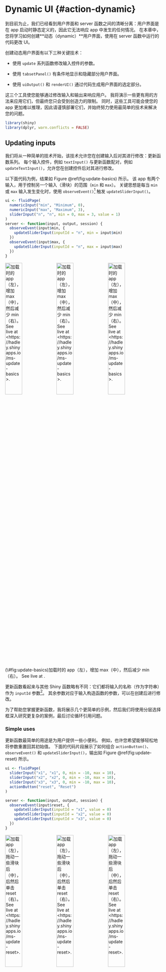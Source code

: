 # Dynamic UI {#action-dynamic}



到目前为止，我们已经看到用户界面和 server 函数之间的清晰分离：用户界面是在 app 启动时静态定义的，因此它无法响应 app 中发生的任何情况。
在本章中，您将学习如何创建**动态（dynamic）**用户界面，使用在 server 函数中运行的代码更改 UI。

创建动态用户界面有以下三种关键技术：

-   使用 `update` 系列函数修改输入控件的参数。

-   使用 `tabsetPanel()` 有条件地显示和隐藏部分用户界面。

-   使用 `uiOutput()` 和 `renderUI()` 通过代码生成用户界面的选定部分。

这三个工具使您能够通过修改输入和输出来响应用户。
我将演示一些更有用的方法来应用它们，但最终您只会受到创造力的限制。
同时，这些工具可能会使您的 app 更加难以推理，因此请谨慎部署它们，并始终努力使用最简单的技术来解决您的问题。


```r
library(shiny)
library(dplyr, warn.conflicts = FALSE)
```

## Updating inputs

我们将从一种简单的技术开始，该技术允许您在创建输入后对其进行修改：更新函数系列。
每个输入控件，例如 `textInput()` 与更新函数配对，例如 `updateTextInput()`，允许您在创建控件后对其进行修改。

以下面代码为例，结果如 Figure \@ref(fig:update-basics) 所示。
该 app 有两个输入，用于控制另一个输入（滑块）的范围（`min` 和 `max`）。
关键思想是每当 `min` 或 `max` 输入发生变化时，使用 `observeEvent()`[^action-dynamic-1] 触发 `updateSliderInput()`。

[^action-dynamic-1]: 我在 Section \@ref(observers) 中介绍了 `observeEvent()`，并将在 Section \@ref(observers-details) 中更详细地讨论。


```r
ui <- fluidPage(
  numericInput("min", "Minimum", 0),
  numericInput("max", "Maximum", 3),
  sliderInput("n", "n", min = 0, max = 3, value = 1)
)
server <- function(input, output, session) {
  observeEvent(input$min, {
    updateSliderInput(inputId = "n", min = input$min)
  })  
  observeEvent(input$max, {
    updateSliderInput(inputId = "n", max = input$max)
  })
}
```

<div class="figure">
<img src="demos/action-dynamic/update-basics-onload.png" alt="加载时的 app（左），增加 max（中），然后减少 min（右）。 See live at &lt;https://hadley.shinyapps.io/ms-update-basics&gt;." width="33%" /><img src="demos/action-dynamic/update-basics-max-increase.png" alt="加载时的 app（左），增加 max（中），然后减少 min（右）。 See live at &lt;https://hadley.shinyapps.io/ms-update-basics&gt;." width="33%" /><img src="demos/action-dynamic/update-basics-min-decrease.png" alt="加载时的 app（左），增加 max（中），然后减少 min（右）。 See live at &lt;https://hadley.shinyapps.io/ms-update-basics&gt;." width="33%" />
<p class="caption">(\#fig:update-basics)加载时的 app（左），增加 max（中），然后减少 min（右）。 See live at <https://hadley.shinyapps.io/ms-update-basics>.</p>
</div>

更新函数看起来与其他 Shiny 函数略有不同：它们都将输入的名称（作为字符串）作为 `inputId` 参数[^action-dynamic-2]。
其余参数对应于输入构造函数的参数，可以在创建后进行修改。

[^action-dynamic-2]: 第一个参数 `session` 是为了向后兼容而存在的，但是很少需要。

为了帮助您掌握更新函数，我将展示几个更简单的示例，然后我们将使用分层选择框深入研究更复杂的案例，最后讨论循环引用问题。

### Simple uses

更新函数最简单的用途是为用户提供一些小便利。
例如，也许您希望能够轻松地将参数重置回其初始值。
下面的代码片段展示了如何组合 `actionButton()`、`observeEvent()` 和 `updateSliderInput()`，输出如 Figure \@ref(fig:update-reset) 所示。


```r
ui <- fluidPage(
  sliderInput("x1", "x1", 0, min = -10, max = 10),
  sliderInput("x2", "x2", 0, min = -10, max = 10),
  sliderInput("x3", "x3", 0, min = -10, max = 10),
  actionButton("reset", "Reset")
)

server <- function(input, output, session) {
  observeEvent(input$reset, {
    updateSliderInput(inputId = "x1", value = 0)
    updateSliderInput(inputId = "x2", value = 0)
    updateSliderInput(inputId = "x3", value = 0)
  })
}
```

<div class="figure">
<img src="demos/action-dynamic/update-reset-onload.png" alt="加载 app（左），拖动一些滑块后（中），后然后单击 reset（右）。 See live at &lt;https://hadley.shinyapps.io/ms-update-reset&gt;." width="33%" /><img src="demos/action-dynamic/update-reset-set.png" alt="加载 app（左），拖动一些滑块后（中），后然后单击 reset（右）。 See live at &lt;https://hadley.shinyapps.io/ms-update-reset&gt;." width="33%" /><img src="demos/action-dynamic/update-reset-reset.png" alt="加载 app（左），拖动一些滑块后（中），后然后单击 reset（右）。 See live at &lt;https://hadley.shinyapps.io/ms-update-reset&gt;." width="33%" />
<p class="caption">(\#fig:update-reset)加载 app（左），拖动一些滑块后（中），后然后单击 reset（右）。 See live at <https://hadley.shinyapps.io/ms-update-reset>.</p>
</div>

类似的应用程序是调整操作按钮的文本，以便您确切地知道它将做什么。
Figure \@ref(fig:update-button) 显示了下面代码的结果。


```r
ui <- fluidPage(
  numericInput("n", "Simulations", 10),
  actionButton("simulate", "Simulate")
)

server <- function(input, output, session) {
  observeEvent(input$n, {
    label <- paste0("Simulate ", input$n, " times")
    updateActionButton(inputId = "simulate", label = label)
  })
}
```

<div class="figure">
<img src="demos/action-dynamic/update-button-onload.png" alt="加载时的 app（左），将 simulations 设置为 1（中），然后将 simulations 设置为 100（右）。 See live at &lt;https://hadley.shinyapps.io/ms-update-button&gt;." width="33%" /><img src="demos/action-dynamic/update-button-set1.png" alt="加载时的 app（左），将 simulations 设置为 1（中），然后将 simulations 设置为 100（右）。 See live at &lt;https://hadley.shinyapps.io/ms-update-button&gt;." width="33%" /><img src="demos/action-dynamic/update-button-set100.png" alt="加载时的 app（左），将 simulations 设置为 1（中），然后将 simulations 设置为 100（右）。 See live at &lt;https://hadley.shinyapps.io/ms-update-button&gt;." width="33%" />
<p class="caption">(\#fig:update-button)加载时的 app（左），将 simulations 设置为 1（中），然后将 simulations 设置为 100（右）。 See live at <https://hadley.shinyapps.io/ms-update-button>.</p>
</div>

以这种方式使用更新函数的方法有很多种；当您开发复杂的应用程序时，请寻找向用户提供更多信息的方法。
一个特别重要的应用是通过逐步过滤，可以更轻松地从一长串可能的选项中进行选择。
这通常是“分层选择框”的问题。

### Hierarchical select boxes {#hierarchical-select}

更新函数的一个更复杂但特别有用的应用是允许跨多个类别进行交互式钻取。
我将使用来自 <https://www.kaggle.com/kyanyoga/sample-sales-data> 的销售仪表盘的一些虚构数据来说明它们的用法。


```r
sales <- vroom::vroom("sales-dashboard/sales_data_sample.csv", col_types = list(), na = "")
sales %>% 
  select(TERRITORY, CUSTOMERNAME, ORDERNUMBER, everything()) %>%
  arrange(ORDERNUMBER)
#> # A tibble: 2,823 × 25
#>    TERRITORY CUSTOMERNAME   ORDERNUMBER QUANTITYORDERED PRICEEACH ORDERLINENUMBER
#>    <chr>     <chr>                <dbl>           <dbl>     <dbl>           <dbl>
#>  1 NA        Online Diecas…       10100              30     100                 3
#>  2 NA        Online Diecas…       10100              50      67.8               2
#>  3 NA        Online Diecas…       10100              22      86.5               4
#>  4 NA        Online Diecas…       10100              49      34.5               1
#>  5 EMEA      Blauer See Au…       10101              25     100                 4
#>  6 EMEA      Blauer See Au…       10101              26     100                 1
#>  7 EMEA      Blauer See Au…       10101              45      31.2               3
#>  8 EMEA      Blauer See Au…       10101              46      53.8               2
#>  9 NA        Vitachrome In…       10102              39     100                 2
#> 10 NA        Vitachrome In…       10102              41      50.1               1
#> # ℹ 2,813 more rows
#> # ℹ 19 more variables: SALES <dbl>, ORDERDATE <chr>, STATUS <chr>, QTR_ID <dbl>,
#> #   MONTH_ID <dbl>, YEAR_ID <dbl>, PRODUCTLINE <chr>, MSRP <dbl>,
#> #   PRODUCTCODE <chr>, PHONE <chr>, ADDRESSLINE1 <chr>, ADDRESSLINE2 <chr>,
#> #   CITY <chr>, STATE <chr>, POSTALCODE <chr>, COUNTRY <chr>,
#> #   CONTACTLASTNAME <chr>, CONTACTFIRSTNAME <chr>, DEALSIZE <chr>
```

在这个演示中，我将重点关注数据中的自然层次结构：

-   每个 territory 都包含 customers。
-   每个 customer 有多个 orders。
-   每个 order 包含多行。

我想创建一个用户界面，您可以：

-   选择一个 territory 以查看所有 customers。
-   选择一个 customer 以查看所有 orders。
-   选择一个 order 以查看基础行。

UI 的本质很简单：我将创建三个选择框和一个输出表。
`customername` 和 `ordernumber` 选择框的选项将动态生成，因此我设置 `choices = NULL`。


```r
ui <- fluidPage(
  selectInput("territory", "Territory", choices = unique(sales$TERRITORY)),
  selectInput("customername", "Customer", choices = NULL),
  selectInput("ordernumber", "Order number", choices = NULL),
  tableOutput("data")
)
```

在 server 函数中，我自上而下地工作：
  
1.  我创建了一个响应式 `territory()`，其中包含与来自 `sales` 所选 territory 匹配的行。

2.  每当 `territory()` 发生变化时，我都会更新 `input$customername` 选择框中的 `choices` 列表。

3.  我创建了另一个响应式 `customer()`，其中包含与来自 `territory()` 所选 customer 匹配的行。

4.  每当 `customer()` 更改时，我都会更新 `input$ordernumber` 选择框中的 `choices` 列表。

5.  我在 `output$data` 中显示选定的 orders。

您可以在下面看到该组织：


```r
server <- function(input, output, session) {
  territory <- reactive({
    filter(sales, TERRITORY == input$territory)
  })
  observeEvent(territory(), {
    choices <- unique(territory()$CUSTOMERNAME)
    updateSelectInput(inputId = "customername", choices = choices) 
  })
  
  customer <- reactive({
    req(input$customername)
    filter(territory(), CUSTOMERNAME == input$customername)
  })
  observeEvent(customer(), {
    choices <- unique(customer()$ORDERNUMBER)
    updateSelectInput(inputId = "ordernumber", choices = choices)
  })
  
  output$data <- renderTable({
    req(input$ordernumber)
    customer() %>% 
      filter(ORDERNUMBER == input$ordernumber) %>% 
      select(QUANTITYORDERED, PRICEEACH, PRODUCTCODE)
  })
}
```

<div class="figure">
<img src="demos/action-dynamic/update-nested-territory.png" alt="我选择 &quot;EMEA&quot;（左），然后选择 &quot;Lyon Souveniers&quot;（中），然后（右）查看 orders。 See live at &lt;https://hadley.shinyapps.io/ms-update-nested&gt;." width="33%" /><img src="demos/action-dynamic/update-nested-customername.png" alt="我选择 &quot;EMEA&quot;（左），然后选择 &quot;Lyon Souveniers&quot;（中），然后（右）查看 orders。 See live at &lt;https://hadley.shinyapps.io/ms-update-nested&gt;." width="33%" /><img src="demos/action-dynamic/update-nested-orders.png" alt="我选择 &quot;EMEA&quot;（左），然后选择 &quot;Lyon Souveniers&quot;（中），然后（右）查看 orders。 See live at &lt;https://hadley.shinyapps.io/ms-update-nested&gt;." width="33%" />
<p class="caption">(\#fig:update-nested)我选择 "EMEA"（左），然后选择 "Lyon Souveniers"（中），然后（右）查看 orders。 See live at <https://hadley.shinyapps.io/ms-update-nested>.</p>
</div>

在 <https://hadley.shinyapps.io/ms-update-nested> 尝试这个简单的示例，或者在 <https://github.com/hadley/mastering-shiny/tree/master/sales-dashboard> 查看更完整的应用程序仪表盘。

### Freezing reactive inputs

有时，这种分层选择可能会短暂地创建一组无效的输入，从而导致出现不希望的输出。
例如，考虑这个简单的 app，您可以在其中选择数据集，然后选择要汇总的变量：
  

```r
ui <- fluidPage(
  selectInput("dataset", "Choose a dataset", c("pressure", "cars")),
  selectInput("column", "Choose column", character(0)),
  verbatimTextOutput("summary")
)

server <- function(input, output, session) {
  dataset <- reactive(get(input$dataset, "package:datasets"))
  
  observeEvent(input$dataset, {
    updateSelectInput(inputId = "column", choices = names(dataset()))
  })
  
  output$summary <- renderPrint({
    summary(dataset()[[input$column]])
  })
}
```



如果您尝试 <https://hadley.shinyapps.io/ms-freeze> 上的实时 app，您会注意到当您切换数据集时，摘要输出会短暂闪烁。
这是因为 `updateSelectInput()` 仅在所有输出和观察者运行后才产生影响，因此暂时存在一种状态，其中具有数据集 B 和数据集 A 中的变量，因此输出包含 `summary(NULL)`。

您可以通过使用 `freezeReactiveValue()` “冻结（freezing）”输入来解决此问题。
这确保了使用输入的任何响应式或输出在下一轮完整的失效之前不会被更新[^action-dynamic-3]。

[^action-dynamic-3]: 更准确地说，任何尝试读取冻结输入的尝试都将导致 `req(FALSE)`。


```r
server <- function(input, output, session) {
  dataset <- reactive(get(input$dataset, "package:datasets"))
  
  observeEvent(input$dataset, {
    freezeReactiveValue(input, "column")
    updateSelectInput(inputId = "column", choices = names(dataset()))
  })
  
  output$summary <- renderPrint({
    summary(dataset()[[input$column]])
  })
}
```

请注意，无需“解冻”输入值；在 Shiny 检测到会话和 server 再次同步后，这种情况会自动发生。

您可能想知道何时应该使用 `freezeReactiveValue()`：当您动态更改输入 `value` 时始终使用它实际上是一个很好的做法。
实际的修改需要一些时间才能流到浏览器，然后返回到 Shiny，在此期间，任何值的读取充其量都是浪费，最坏的情况会导致错误。
使用 `freezeReactiveValue()` 告诉所有下游计算输入值已过时，他们应该节省精力直到它有用为止。

### Circular references

如果您想使用更新函数来更改输入的当前 `value`[^action-dynamic-4]，我们需要讨论一个重要问题。
从 Shiny 的角度来看，使用更新函数修改 `value` 与用户通过单击或键入来修改 `value` 没有什么不同。
这意味着更新函数可以以与人类完全相同的方式触发响应式更新。
这意味着您现在已经超出了纯响应式编程的范围，并且您需要开始担心循环引用和无限循环。

[^action-dynamic-4]: 这通常仅在您更改 `value` 时才需要担心，但其他一些参数可能会间接更改 `value`。
    例如，如果您修改 `selectInput()` 的 `choices` 或 `selectInput()` 的 `min` 和 `max`，则如果当前 `value` 不再位于允许的 values 集中，则会对其进行修改。

例如，采用以下简单的 app。
它包含一个输入控件和一个将其值加一的观察者。
每次 `updateNumericInput()` 运行时，它都会更改 `input$n`，导致 `updateNumericInput()` 再次运行，因此 app 陷入无限循环，不断增加 `input$n` 的值。


```r
ui <- fluidPage(
  numericInput("n", "n", 0)
)
server <- function(input, output, session) {
  observeEvent(input$n,
               updateNumericInput(inputId = "n", value = input$n + 1)
  )
}
```

您不太可能在自己的 app 中产生如此明显的问题，但如果您更新彼此依赖的多个控件，则可能会出现这种问题，如下一个示例所示。

### Inter-related inputs

当 app 中有多个“事实来源”时，很容易出现循环引用。
例如，假设您想要创建一个温度转换 app，您可以在其中输入摄氏温度或华氏温度：


```r
ui <- fluidPage(
  numericInput("temp_c", "Celsius", NA, step = 1),
  numericInput("temp_f", "Fahrenheit", NA, step = 1)
)

server <- function(input, output, session) {
  observeEvent(input$temp_f, {
    c <- round((input$temp_f - 32) * 5 / 9)
    updateNumericInput(inputId = "temp_c", value = c)
  })
  
  observeEvent(input$temp_c, {
    f <- round((input$temp_c * 9 / 5) + 32)
    updateNumericInput(inputId = "temp_f", value = f)
  })
}
```



如果您使用这个 app，<https://hadley.shinyapps.io/ms-temperature>，您会发现它大部分工作正常，但您可能会注意到它有时会触发多个更改。
例如：
  
-   设置 120 F，然后单击向下箭头。
-   F 更改为 119，C 更新为 48。
-   48 C 转换为 118 F，因此 F 再次变为 118。
-   幸运的是 118 F 仍然是 48 C，所以更新就到此为止。

这个问题没有办法解决，因为您只有一个想法（温度），app 中有两种表达式（摄氏度和华氏度）。
幸运的是，循环很快收敛到满足这两个约束的值。
一般来说，最好避免这些情况，除非您愿意非常仔细地分析您所创建的底层动态系统的收敛特性。

### Exercises

1.  使用更新 `input$date` 的 server 函数完成下面的用户界面，以便您只能选择 `input$year` 中的日期。


```r
ui <- fluidPage(
  numericInput("year", "year", value = 2020),
  dateInput("date", "date")
)
```

2.  使用 server 函数完成下面的用户界面，该函数根据 `input$state` 更新 `input$county` 选择。
对于额外的挑战，还可以将 Louisiana 的标签从 "County" 更改为 "Parish"，将 Alaska 的标签从 "County" 更改为 "Borough"。


```r
library(openintro, warn.conflicts = FALSE)
#> Loading required package: airports
#> Loading required package: cherryblossom
#> Loading required package: usdata
#> Registered S3 methods overwritten by 'readr':
#>   method                    from 
#>   as.data.frame.spec_tbl_df vroom
#>   as_tibble.spec_tbl_df     vroom
#>   format.col_spec           vroom
#>   print.col_spec            vroom
#>   print.collector           vroom
#>   print.date_names          vroom
#>   print.locale              vroom
#>   str.col_spec              vroom
states <- unique(county$state)

ui <- fluidPage(
  selectInput("state", "State", choices = states),
  selectInput("county", "County", choices = NULL)
)
```

3.  使用 server 函数完成下面的用户界面，该函数根据 `input$continent` 更新 `input$country` 选择。
使用 `output$data` 显示所有匹配的行。


```r
library(gapminder)
continents <- unique(gapminder$continent)

ui <- fluidPage(
  selectInput("continent", "Continent", choices = continents), 
  selectInput("country", "Country", choices = NULL),
  tableOutput("data")
)
```

4.  扩展之前的 app，以便您还可以选择所有 continents，从而查看所有 countries。
您需要将 `"(All)"` 添加到选项列表中，然后在过滤时特殊处理。

5.  <https://community.rstudio.com/t/29307> 所描述问题的核心是什么 ?

## Dynamic visibility

复杂性的下一步是有选择地显示和隐藏部分 UI。
如果您了解一点 JavaScript 和 CSS，还有更复杂的方法，但有一种不需要任何额外知识的有用技术：使用选项卡集隐藏可选 UI（如 Section \@ref(tabsets) 中介绍的）。
这是一个聪明的技巧，允许您根据需要显示和隐藏 UI，而无需从头开始重新生成它（正如您将在下一节中学到的）。


```r
ui <- fluidPage(
  sidebarLayout(
    sidebarPanel(
      selectInput("controller", "Show", choices = paste0("panel", 1:3))
    ),
    mainPanel(
      tabsetPanel(
        id = "switcher",
        type = "hidden",
        tabPanelBody("panel1", "Panel 1 content"),
        tabPanelBody("panel2", "Panel 2 content"),
        tabPanelBody("panel3", "Panel 3 content")
      )
    )
  )
)

server <- function(input, output, session) {
  observeEvent(input$controller, {
    updateTabsetPanel(inputId = "switcher", selected = input$controller)
  })
}
```

<div class="figure">
<img src="demos/action-dynamic/dynamic-panels.png" alt="选择 panel1（左），然后选择 panel2（中），然后选择 panel3（右）。 See live at &lt;https://hadley.shinyapps.io/ms-dynamic-panels&gt;." width="33%" /><img src="demos/action-dynamic/dynamic-panels-panel2.png" alt="选择 panel1（左），然后选择 panel2（中），然后选择 panel3（右）。 See live at &lt;https://hadley.shinyapps.io/ms-dynamic-panels&gt;." width="33%" /><img src="demos/action-dynamic/dynamic-panels-panel3.png" alt="选择 panel1（左），然后选择 panel2（中），然后选择 panel3（右）。 See live at &lt;https://hadley.shinyapps.io/ms-dynamic-panels&gt;." width="33%" />
<p class="caption">(\#fig:dynamic-panels)选择 panel1（左），然后选择 panel2（中），然后选择 panel3（右）。 See live at <https://hadley.shinyapps.io/ms-dynamic-panels>.</p>
</div>

这里有两个主要想法：
  
-   使用带有隐藏选项卡的选项卡集面板。
-   使用 `updateTabsetPanel()` 从 server 切换选项卡。

这是一个简单的想法，但是当与一点创造力相结合时，它会给你带来相当大的力量。
以下两节介绍了如何在实践中使用它的几个小示例。

### Conditional UI

想象一下，您想要一个允许用户模拟正态分布、均匀分布和指数分布的 app。
每个分布都有不同的参数，因此我们需要某种方法来显示不同分布的不同控件。
在这里，我将把每个发行版的唯一用户界面放在自己的 `tabPanel()` 中，然后将三个选项卡排列到一个 `tabsetPanel()` 中。


```r
parameter_tabs <- tabsetPanel(
  id = "params",
  type = "hidden",
  tabPanel("normal",
           numericInput("mean", "mean", value = 1),
           numericInput("sd", "standard deviation", min = 0, value = 1)
  ),
  tabPanel("uniform", 
           numericInput("min", "min", value = 0),
           numericInput("max", "max", value = 1)
  ),
  tabPanel("exponential",
           numericInput("rate", "rate", value = 1, min = 0),
  )
)
```

然后，我将其嵌入到更完整的 UI 中，该 UI 允许用户选择样本数量并显示结果的直方图：


```r
ui <- fluidPage(
  sidebarLayout(
    sidebarPanel(
      selectInput("dist", "Distribution", 
        choices = c("normal", "uniform", "exponential")
      ),
      numericInput("n", "Number of samples", value = 100),
      parameter_tabs,
    ),
    mainPanel(
      plotOutput("hist")
    )
  )
)
```

请注意，我已经仔细地将 `input$dist` 中的 `choices` 与选项卡面板的名称进行了匹配。
这使得编写下面的 `observeEvent()` 代码变得很容易，该代码可以在分布发生变化时自动切换控件。
该 app 的其余部分使用您已经熟悉的技术。
最终结果如 Figure \@ref(fig:dynamic-conditional) 所示。


```r
server <- function(input, output, session) {
  observeEvent(input$dist, {
    updateTabsetPanel(inputId = "params", selected = input$dist)
  }) 
  
  sample <- reactive({
    switch(input$dist,
      normal = rnorm(input$n, input$mean, input$sd),
      uniform = runif(input$n, input$min, input$max),
      exponential = rexp(input$n, input$rate)
    )
  })
  output$hist <- renderPlot(hist(sample()), res = 96)
}
```

<div class="figure">
<img src="demos/action-dynamic/dynamic-conditional-normal.png" alt="正态分布（左）、均匀分布（中）和指数分布（右）的结果。 See live at &lt;https://hadley.shinyapps.io/ms-dynamic-conditional&gt;." width="33%" /><img src="demos/action-dynamic/dynamic-conditional-uniform.png" alt="正态分布（左）、均匀分布（中）和指数分布（右）的结果。 See live at &lt;https://hadley.shinyapps.io/ms-dynamic-conditional&gt;." width="33%" /><img src="demos/action-dynamic/dynamic-conditional-exponential.png" alt="正态分布（左）、均匀分布（中）和指数分布（右）的结果。 See live at &lt;https://hadley.shinyapps.io/ms-dynamic-conditional&gt;." width="33%" />
<p class="caption">(\#fig:dynamic-conditional)正态分布（左）、均匀分布（中）和指数分布（右）的结果。 See live at <https://hadley.shinyapps.io/ms-dynamic-conditional>.</p>
</div>

请注意，（例如）`input$mean` 的值与其对用户是否可见无关。
底层的 HTML 控件仍然存在；你只是看不到它。

### Wizard interface {#dynamic-wizard}

您还可以使用这个想法来创建一个“向导（wizard）”，这是一种界面，可以通过将大量信息分布在多个页面上来更轻松地收集信息。
在这里，我们在每个“页面”中嵌入了操作按钮，以便轻松前进和后退。
结果如 Figure \@ref(fig:wizard) 所示。


```r
ui <- fluidPage(
  tabsetPanel(
    id = "wizard",
    type = "hidden",
    tabPanel("page_1", 
             "Welcome!",
             actionButton("page_12", "next")
    ),
    tabPanel("page_2", 
             "Only one page to go",
             actionButton("page_21", "prev"),
             actionButton("page_23", "next")
    ),
    tabPanel("page_3", 
             "You're done!",
             actionButton("page_32", "prev")
    )
  )
)

server <- function(input, output, session) {
  switch_page <- function(i) {
    updateTabsetPanel(inputId = "wizard", selected = paste0("page_", i))
  }
  
  observeEvent(input$page_12, switch_page(2))
  observeEvent(input$page_21, switch_page(1))
  observeEvent(input$page_23, switch_page(3))
  observeEvent(input$page_32, switch_page(2))
}
```

<div class="figure">
<img src="demos/action-dynamic/wizard-1.png" alt="向导界面将复杂的 UI 划分为多个页面。在这里，我们通过一个非常简单的示例来演示这个想法，单击 next 前进到下一页。 See live at &lt;https://hadley.shinyapps.io/ms-wizard&gt;." width="33%" /><img src="demos/action-dynamic/wizard-2.png" alt="向导界面将复杂的 UI 划分为多个页面。在这里，我们通过一个非常简单的示例来演示这个想法，单击 next 前进到下一页。 See live at &lt;https://hadley.shinyapps.io/ms-wizard&gt;." width="33%" /><img src="demos/action-dynamic/wizard-3.png" alt="向导界面将复杂的 UI 划分为多个页面。在这里，我们通过一个非常简单的示例来演示这个想法，单击 next 前进到下一页。 See live at &lt;https://hadley.shinyapps.io/ms-wizard&gt;." width="33%" />
<p class="caption">(\#fig:wizard)向导界面将复杂的 UI 划分为多个页面。在这里，我们通过一个非常简单的示例来演示这个想法，单击 next 前进到下一页。 See live at <https://hadley.shinyapps.io/ms-wizard>.</p>
</div>

请注意使用 `switch_page()` 函数来减少 server 代码中的重复量。
我们将在  Chapter \@ref(scaling-functions) 中回到这个想法，然后在 Section \@ref(module-wizard) 中创建一个模块来自动化向导界面。

### Exercises

1.  仅当用户选中 "advanced" 复选框时，才使用隐藏选项卡集显示其他控件。
2.  创建一个绘制 `ggplot(diamonds, aes(carat))` 的 app，但允许用户选择要使用的 geom：`geom_histogram()`、`geom_freqpoly()` 或 `geom_density()`。
使用隐藏选项卡集允许用户根据 geom 选择不同的参数：`geom_histogram()` 和 `geom_freqpoly()` 有一个 binwidth 参数；`geom_density()` 有一个 `bw` 参数。
3.  修改您在上一个练习中创建的 app，以允许用户选择是否显示每个 geom（即，他们可以选择 0、1、2 或 3，而不是始终使用一个 geom）。确保您可以独立控制 histogram 和 frequency polygon 的 binwidth。

## Creating UI with code {#programming-ui}

有时，上述技术都无法为您提供所需的动态级别：更新函数仅允许您更改现有输入，而选项卡集仅在您拥有一组固定且已知的可能组合时才起作用。
有时，您需要根据其他输入创建不同类型或数量的输入（或输出）。
最后一项技术使您能够做到这一点。

值得注意的是，您始终使用代码创建用户界面，但到目前为止您总是在 app 启动之前完成。
此技术使您能够在 app 运行时创建和修改用户界面。
该解决方案有两个部分：

-   `uiOutput()` 在您的 `ui` 中插入一个占位符。
这会留下一个“空位（hole）”，您的 server 代码可以稍后填充。

-   `renderUI()` 在 `server()` 中调用，用动态生成的 UI 填充占位符。

我们将通过一个简单的示例来了解它是如何工作的，然后深入研究一些实际用途。

### Getting started {#dynamic-basics}

让我们从一个简单的 app 开始，该 app 动态创建一个输入控件，并通过其他两个输入来控制类型和标签。
生成的 app 如 Figure \@ref(fig:render-simple) 所示。


```r
ui <- fluidPage(
  textInput("label", "label"),
  selectInput("type", "type", c("slider", "numeric")),
  uiOutput("numeric")
)
server <- function(input, output, session) {
  output$numeric <- renderUI({
    if (input$type == "slider") {
      sliderInput("dynamic", input$label, value = 0, min = 0, max = 10)
    } else {
      numericInput("dynamic", input$label, value = 0, min = 0, max = 10) 
    }
  })
}
```

<div class="figure">
<img src="demos/action-dynamic/render-simple-onload.png" alt="加载 app（左），然后将类型更改为数字（中），然后将标签更改为 'my label'。 See live at &lt;https://hadley.shinyapps.io/ms-render-simple&gt;." width="33%" /><img src="demos/action-dynamic/render-simple-numeric.png" alt="加载 app（左），然后将类型更改为数字（中），然后将标签更改为 'my label'。 See live at &lt;https://hadley.shinyapps.io/ms-render-simple&gt;." width="33%" /><img src="demos/action-dynamic/render-simple-label.png" alt="加载 app（左），然后将类型更改为数字（中），然后将标签更改为 'my label'。 See live at &lt;https://hadley.shinyapps.io/ms-render-simple&gt;." width="33%" />
<p class="caption">(\#fig:render-simple)加载 app（左），然后将类型更改为数字（中），然后将标签更改为 'my label'。 See live at <https://hadley.shinyapps.io/ms-render-simple>.</p>
</div>

如果您自己运行此代码，您会注意到 app 加载后需要不到一秒的时间才会出现。
这是因为它是响应式的：app 必须加载、触发响应式事件，该事件调用 server 函数，生成要插入到页面中的 HTML。
这是 `renderUI()` 的缺点之一；过度依赖它可能会导致用户界面滞后。
为了获得良好的性能，请使用本章前面描述的技术尽可能多地保持用户界面的固定。

这种方法还有另一个问题：当您更改控件时，您会丢失当前选择的值。
维护现有状态是使用代码创建 UI 的一大挑战。
这就是有选择地显示和隐藏 UI 是一种更好的方法（如果它适合您）的原因之一 --- 因为您没有销毁和重新创建控件，因此不需要执行任何操作来保留值。
但是，在许多情况下，我们可以通过将新输入的值设置为现有控件的当前值来解决问题：
  

```r
server <- function(input, output, session) {
  output$numeric <- renderUI({
    value <- isolate(input$dynamic)
    if (input$type == "slider") {
      sliderInput("dynamic", input$label, value = value, min = 0, max = 10)
    } else {
      numericInput("dynamic", input$label, value = value, min = 0, max = 10)
    }
  })
}
```

`isolate()` 的使用很重要。
我们将回到它在 Section \@ref(isolate) 中的作用，但这里它确保我们不会创建响应式依赖关系，这会导致每次 `input$dynamic` 更改时重新运行此代码（每当用户修改值时就会发生这种情况）。我们只希望它在 `input$type` 或 `input$label` 更改时更改。

### Multiple controls {#multiple-controls}

当您生成任意数量或类型的控件时，动态 UI 最有用。
这意味着您将使用代码生成 UI，我建议使用函数式编程来完成此类任务。
在这里，我将使用 `purrr::map()` 和 `purrr::reduce()`，但您当然可以对基本 `lapply()` 和 `Reduce()` 函数执行相同的操作。


```r
library(purrr)
```

如果您不熟悉函数式编程的 `map()` 和 `reduce()`，您可能需要在继续之前先阅读一下 [*Functional programming*](https://adv-r.hadley.nz/functionals.html)。
我们还将在 Chapter \@ref(scaling-functions) 中回到这个想法。
这些都是复杂的想法，所以如果您第一次阅读时没有理解，请不要紧张。

为了具体说明这一点，假设您希望用户能够提供他们自己的调色板。
他们首先会指定需要多少种颜色，然后为每种颜色提供一个值。
`ui` 非常简单：我们有一个 `numericInput()` 来控制输入数量，一个 `uiOutput()` 用来生成生成的文本框，还有一个 `textOutput()` 来证明我们已经将所有内容正确地组合在一起。


```r
ui <- fluidPage(
  numericInput("n", "Number of colours", value = 5, min = 1),
  uiOutput("col"),
  textOutput("palette")
)
```

server 函数很短，但包含一些重要的想法：


```r
server <- function(input, output, session) {
  col_names <- reactive(paste0("col", seq_len(input$n)))
  
  output$col <- renderUI({
    map(col_names(), ~ textInput(.x, NULL))
  })
  
  output$palette <- renderText({
    map_chr(col_names(), ~ input[[.x]] %||% "")
  })
}
```

-   我使用响应式 `col_names()` 来存储我将要生成的每个颜色输入的名称。

-   然后，我使用 `map()` 创建一个 `textInput()` 列表，每个文本输入对应 `col_names()` 中的每个名称。
`renderUI()` 然后获取此 HTML 组件列表并将其添加到 UI。

-   我需要使用一种新技巧来访问输入值的值。
到目前为止，我们总是使用 `$` 访问输入的组成部分，例如 `input$col1`。
    但这里我们有字符向量中的输入名称，例如 `var <- "col1"`。 
    `$` 在这种情况下不再起作用，因此我们需要切换到 `[[`，即 `input[[var]]`。

-   我使用 `map_chr()` 将所有值收集到字符向量中，并将其显示在 `output$palette` 中。
    不幸的是，在浏览器渲染新输入之前，有一段短暂的时间，它们的值为 `NULL`。
    这会导致 `map_chr()` 出错，我们通过使用方便的 `%||%` 函数来修复该错误：只要左侧为 `NULL`，它就会返回右侧。

您可以在 Figure \@ref(fig:render-palette) 中看到结果。

<div class="figure">
<img src="demos/action-dynamic/render-palette-onload.png" alt="加载时的 app（左），将 n 设置为 3（中），然后输入一些颜色（右）。 See live at &lt;https://hadley.shinyapps.io/ms-render-palette&gt;." width="33%" /><img src="demos/action-dynamic/render-palette-change-n.png" alt="加载时的 app（左），将 n 设置为 3（中），然后输入一些颜色（右）。 See live at &lt;https://hadley.shinyapps.io/ms-render-palette&gt;." width="33%" /><img src="demos/action-dynamic/render-palette-set-cols.png" alt="加载时的 app（左），将 n 设置为 3（中），然后输入一些颜色（右）。 See live at &lt;https://hadley.shinyapps.io/ms-render-palette&gt;." width="33%" />
<p class="caption">(\#fig:render-palette)加载时的 app（左），将 n 设置为 3（中），然后输入一些颜色（右）。 See live at <https://hadley.shinyapps.io/ms-render-palette>.</p>
</div>

如果您运行此 app，您会发现一个非常烦人的行为：每当您更改颜色数量时，您输入的所有数据都会消失。
我们可以使用与之前相同的技术来解决此问题：将 `value` 设置为（isolated）当前值。
我还将调整外观，使其看起来更好一些，包括在绘图中显示选定的颜色。
示例屏幕截图如 Figure \@ref(fig:render-palette-full) 所示。


```r
ui <- fluidPage(
  sidebarLayout(
    sidebarPanel(
      numericInput("n", "Number of colours", value = 5, min = 1),
      uiOutput("col"),
    ),
    mainPanel(
      plotOutput("plot")  
    )
  )
)

server <- function(input, output, session) {
  col_names <- reactive(paste0("col", seq_len(input$n)))
  
  output$col <- renderUI({
    map(col_names(), ~ textInput(.x, NULL, value = isolate(input[[.x]])))
  })
  
  output$plot <- renderPlot({
    cols <- map_chr(col_names(), ~ input[[.x]] %||% "")
    # convert empty inputs to transparent
    cols[cols == ""] <- NA
    
    barplot(
      rep(1, length(cols)), 
      col = cols,
      space = 0, 
      axes = FALSE
    )
  }, res = 96)
}
```

<div class="figure">
<img src="demos/action-dynamic/render-palette-full-rainbow.png" alt="填充彩虹颜色（左），然后将颜色数量减少到 3（右）；请注意，现有颜色将被保留。 See live at &lt;https://hadley.shinyapps.io/ms-render-palette-full&gt;." width="50%" /><img src="demos/action-dynamic/render-palette-full-change-n.png" alt="填充彩虹颜色（左），然后将颜色数量减少到 3（右）；请注意，现有颜色将被保留。 See live at &lt;https://hadley.shinyapps.io/ms-render-palette-full&gt;." width="50%" />
<p class="caption">(\#fig:render-palette-full)填充彩虹颜色（左），然后将颜色数量减少到 3（右）；请注意，现有颜色将被保留。 See live at <https://hadley.shinyapps.io/ms-render-palette-full>.</p>
</div>

### Dynamic filtering {#dynamic-filter}

为了结束本章，我将创建一个 app，让您可以动态过滤任何数据框。
每个数字变量将获得一个范围滑块，每个因子变量将获得多项选择，因此（例如）如果数据框具有三个数字变量和两个因子，则 app 将具有三个滑块和两个选择框。

我将从一个为单个变量创建 UI 的函数开始。
它将返回数字输入的范围滑块、因子输入的多重选择以及所有其他类型的 NULL（无）。


```r
make_ui <- function(x, var) {
  if (is.numeric(x)) {
    rng <- range(x, na.rm = TRUE)
    sliderInput(var, var, min = rng[1], max = rng[2], value = rng)
  } else if (is.factor(x)) {
    levs <- levels(x)
    selectInput(var, var, choices = levs, selected = levs, multiple = TRUE)
  } else {
    # Not supported
    NULL
  }
}
```

然后，我将编写与此函数等效的 server 端：它接受输入控件的变量和值，并返回一个逻辑向量，说明是否包含每个观察结果。
使用逻辑向量可以轻松组合多个列的结果。


```r
filter_var <- function(x, val) {
  if (is.numeric(x)) {
    !is.na(x) & x >= val[1] & x <= val[2]
  } else if (is.factor(x)) {
    x %in% val
  } else {
    # No control, so don't filter
TRUE
}
}
```

然后，我可以“手动”使用这些函数为 `iris` 数据集生成一个简单的过滤 UI：
  

```r
ui <- fluidPage(
  sidebarLayout(
    sidebarPanel(
      make_ui(iris$Sepal.Length, "Sepal.Length"),
      make_ui(iris$Sepal.Width, "Sepal.Width"),
      make_ui(iris$Species, "Species")
    ),
    mainPanel(
      tableOutput("data")
    )
  )
)
server <- function(input, output, session) {
  selected <- reactive({
    filter_var(iris$Sepal.Length, input$Sepal.Length) &
      filter_var(iris$Sepal.Width, input$Sepal.Width) &
      filter_var(iris$Species, input$Species)
  })
  
  output$data <- renderTable(head(iris[selected(), ], 12))
}
```

<div class="figure">
<img src="demos/action-dynamic/render-filter-1.png" alt="iris 数据集的简单过滤器接口" width="75%" />
<p class="caption">(\#fig:render-filter-1)iris 数据集的简单过滤器接口</p>
</div>

您可能会注意到，我厌倦了复制和粘贴，因此该 app 仅适用于三列。
我可以通过使用一些函数式编程使其适用于所有列：
  
-   在 `ui` 中使用 `map()` 为每个变量生成一个控件。

-   在 `server()` 中，我使用 `map()` 为每个变量生成选择向量。
然后，我使用 `reduce()` 获取每个变量的逻辑向量，并通过将每个向量组合成一个逻辑向量。

再次强调，如果您不完全了解这里发生的情况，请不要太担心。
主要的收获是，一旦掌握了函数式编程，您就可以编写非常简洁的代码来生成复杂的动态 apps。


```r
ui <- fluidPage(
  sidebarLayout(
    sidebarPanel(
      map(names(iris), ~ make_ui(iris[[.x]], .x))
    ),
    mainPanel(
      tableOutput("data")
    )
  )
)
server <- function(input, output, session) {
  selected <- reactive({
    each_var <- map(names(iris), ~ filter_var(iris[[.x]], input[[.x]]))
    reduce(each_var, ~ .x & .y)
  })
  
  output$data <- renderTable(head(iris[selected(), ], 12))
}
```

<div class="figure">
<img src="demos/action-dynamic/render-filter-2.png" alt="使用函数式编程为 `iris` 数据集构建过滤 app。" width="75%" />
<p class="caption">(\#fig:render-filter-2)使用函数式编程为 `iris` 数据集构建过滤 app。</p>
</div>

从这里开始，这是一个适用于任何数据框的简单概括。
在这里，我将使用数据集包中的数据框来说明它，但是您可以轻松想象如何将其扩展到用户上传的数据。
结果如 Figure \@ref(fig:filtering-final) 所示。


```r
dfs <- keep(ls("package:datasets"), ~ is.data.frame(get(.x, "package:datasets")))

ui <- fluidPage(
  sidebarLayout(
    sidebarPanel(
      selectInput("dataset", label = "Dataset", choices = dfs),
      uiOutput("filter")
    ),
    mainPanel(
      tableOutput("data")
    )
  )
)
server <- function(input, output, session) {
  data <- reactive({
    get(input$dataset, "package:datasets")
  })
  vars <- reactive(names(data()))
  
  output$filter <- renderUI(
    map(vars(), ~ make_ui(data()[[.x]], .x))
  )
  
  selected <- reactive({
    each_var <- map(vars(), ~ filter_var(data()[[.x]], input[[.x]]))
    reduce(each_var, `&`)
  })
  
  output$data <- renderTable(head(data()[selected(), ], 12))
}
```

<div class="figure">
<img src="demos/action-dynamic/filtering-final.png" alt="根据所选数据集的字段自动生成的动态用户界面。 See live at &lt;https://hadley.shinyapps.io/ms-filtering-final&gt;." width="100%" />
<p class="caption">(\#fig:filtering-final)根据所选数据集的字段自动生成的动态用户界面。 See live at <https://hadley.shinyapps.io/ms-filtering-final>.</p>
</div>

### Dialog boxes

在我们结束之前，想提一下相关的技术：对话框。
您已经在 Section \@ref(feedback-modal) 中看到了它们，其中对话框的内容是固定的文本字符串。
但由于 `modalDialog()` 是从 server 函数内部调用的，因此您实际上可以以与 `renderUI()` 相同的方式动态生成内容。
如果您想迫使用户在继续常规应用程序流程之前做出某些决定，那么这是一项非常有用的技术。

### Exercises

1.  根据本节中的初始示例采用这个非常简单的 app：
  

```r
ui <- fluidPage(
  selectInput("type", "type", c("slider", "numeric")),
  uiOutput("numeric")
)
server <- function(input, output, session) {
  output$numeric <- renderUI({
    if (input$type == "slider") {
      sliderInput("n", "n", value = 0, min = 0, max = 100)
    } else {
      numericInput("n", "n", value = 0, min = 0, max = 100)  
    }
  })
}
```

您如何使用动态可见性来实现它？
如果您实现动态可见性，那么当您更改控件时如何保持值同步？
  
2.  解释一下这个 app 是如何工作的。
为什么当您第二次单击输入密码按钮时密码消失了？
 

```r
ui <- fluidPage(
  actionButton("go", "Enter password"),
  textOutput("text")
)
server <- function(input, output, session) {
  observeEvent(input$go, {
    showModal(modalDialog(
      passwordInput("password", NULL),
      title = "Please enter your password"
    ))
  })
  
  output$text <- renderText({
    if (!isTruthy(input$password)) {
      "No password"
    } else {
      "Password entered"
    }
  })
}
```

3.  在 Section \@ref(dynamic-basics) 的 app 中，如果从 `value <- isolate(input$dynamic)` 中删除 `isolate()`，会发生什么情况？
  
4.  添加对日期和日期时间列 `make_ui()` 和 `filter_var()` 的支持。

5.  （Advanced）如果您了解 [S3 OOP](http://adv-r.hadley.nz/S3.html) 系统，请考虑如何使用泛型函数替换 `make_ui()` 和 `filter_var()` 中的 `if` 块。

## Summary

在阅读本章之前，您只能在运行 server 函数之前静态创建用户界面。
现在您已经学习了如何修改用户界面并完全重新创建它以响应用户操作。
动态用户界面将极大地增加 app 的复杂性，因此，如果您发现自己很难调试正在发生的内容，请不要感到惊讶。
始终记住使用最简单的技术来解决您的问题，然后回到 Section \@ref(debugging) 中的调试建议。

下一章转向讨论书（bookmarking），使与其他人共享 app 的当前状态成为可能。
